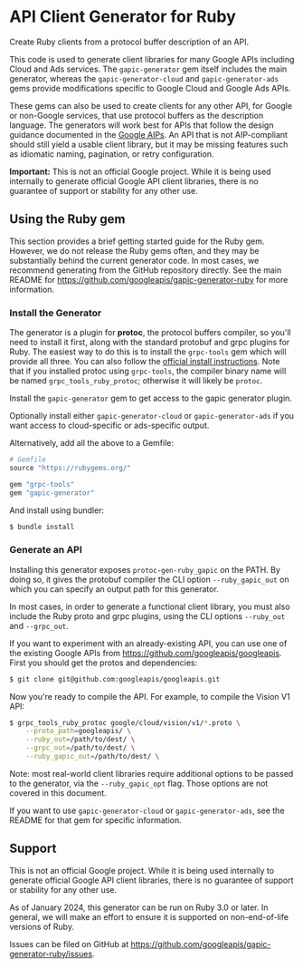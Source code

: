 # API Client Generator for Ruby

Create Ruby clients from a protocol buffer description of an API.

This code is used to generate client libraries for many Google APIs including
Cloud and Ads services. The `gapic-generator` gem itself includes the main
generator, whereas the `gapic-generator-cloud` and `gapic-generator-ads` gems
provide modifications specific to Google Cloud and Google Ads APIs.

These gems can also be used to create clients for any other API, for Google or
non-Google services, that use protocol buffers as the description language. The
generators will work best for APIs that follow the design guidance documented
in the [Google AIPs](https://aip.dev/). An API that is not AIP-compliant should
still yield a usable client library, but it may be missing features such as
idiomatic naming, pagination, or retry configuration.

**Important:** This is not an official Google project. While it is being used
internally to generate official Google API client libraries, there is no
guarantee of support or stability for any other use.

## Using the Ruby gem

This section provides a brief getting started guide for the Ruby gem. However,
we do not release the Ruby gems often, and they may be substantially behind the
current generator code. In most cases, we recommend generating from the
GitHub repository directly. See the main README for
https://github.com/googleapis/gapic-generator-ruby for more information.

### Install the Generator

The generator is a plugin for **protoc**, the protocol buffers compiler, so
you'll need to install it first, along with the standard protobuf and grpc
plugins for Ruby. The easiest way to do this is to install the `grpc-tools` gem
which will provide all three. You can also follow the
[official install instructions](https://github.com/protocolbuffers/protobuf#protobuf-compiler-installation).
Note that if you installed protoc using `grpc-tools`, the compiler binary name
will be named `grpc_tools_ruby_protoc`; otherwise it will likely be `protoc`.

Install the `gapic-generator` gem to get access to the gapic generator plugin.

Optionally install either `gapic-generator-cloud` or `gapic-generator-ads` if
you want access to cloud-specific or ads-specific output.

Alternatively, add all the above to a Gemfile:

```ruby
# Gemfile
source "https://rubygems.org/"

gem "grpc-tools"
gem "gapic-generator"
```

And install using bundler:

```sh
$ bundle install
```

### Generate an API

Installing this generator exposes `protoc-gen-ruby_gapic` on the PATH. By doing
so, it gives the protobuf compiler the CLI option `--ruby_gapic_out` on which
you can specify an output path for this generator.

In most cases, in order to generate a functional client library, you must also
include the Ruby proto and grpc plugins, using the CLI options `--ruby_out` and
`--grpc_out`.

If you want to experiment with an already-existing API, you can use one of the
existing Google APIs from https://github.com/googleapis/googleapis.
First you should get the protos and dependencies:

```sh
$ git clone git@github.com:googleapis/googleapis.git
```

Now you're ready to compile the API. For example, to compile the Vision V1 API:

```sh
$ grpc_tools_ruby_protoc google/cloud/vision/v1/*.proto \
    --proto_path=googleapis/ \
    --ruby_out=/path/to/dest/ \
    --grpc_out=/path/to/dest/ \
    --ruby_gapic_out=/path/to/dest/ \
```

Note: most real-world client libraries require additional options to be passed
to the generator, via the `--ruby_gapic_opt` flag. Those options are not
covered in this document.

If you want to use `gapic-generator-cloud` or `gapic-generator-ads`, see the
README for that gem for specific information.

## Support

This is not an official Google project. While it is being used internally to
generate official Google API client libraries, there is no guarantee of support
or stability for any other use.

As of January 2024, this generator can be run on Ruby 3.0 or later. In general,
we will make an effort to ensure it is supported on non-end-of-life versions of
Ruby.

Issues can be filed on GitHub at
https://github.com/googleapis/gapic-generator-ruby/issues.
